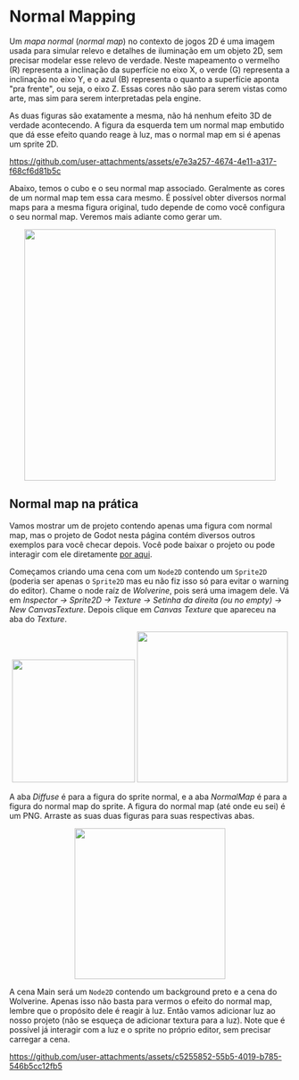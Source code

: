 # Normal Mapping

Um *mapa normal* (*normal map*) no contexto de jogos 2D é uma imagem usada para simular relevo e detalhes de iluminação em um objeto 2D, sem precisar modelar esse relevo de verdade. Neste mapeamento o vermelho (R) representa a inclinação da superfície no eixo X, o verde (G) representa a inclinação no eixo Y, e o azul (B) representa o quanto a superfície aponta "pra frente", ou seja, o eixo Z. Essas cores não são para serem vistas como arte, mas sim para serem interpretadas pela engine.

As duas figuras são exatamente a mesma, não há nenhum efeito 3D de verdade acontecendo. A figura da esquerda tem um normal map embutido que dá esse efeito quando reage à luz, mas o normal map em si é apenas um sprite 2D.

https://github.com/user-attachments/assets/e7e3a257-4674-4e11-a317-f68cf6d81b5c

Abaixo, temos o cubo e o seu normal map associado. Geralmente as cores de um normal map tem essa cara mesmo. É possível obter diversos normal maps para a mesma figura original, tudo depende de como você configura o seu normal map. Veremos mais adiante como gerar um.

<p align="center">
   <img src="https://github.com/user-attachments/assets/98c99254-57d5-4512-a691-7344144f7399" width="450">
</p>

## Normal map na prática

Vamos mostrar um de projeto contendo apenas uma figura com normal map, mas o projeto de Godot nesta página contém diversos outros exemplos para você checar depois. Você pode baixar o projeto ou pode interagir com ele diretamente [por aqui]().

Começamos criando uma cena com um `Node2D` contendo um `Sprite2D` (poderia ser apenas o `Sprite2D` mas eu não fiz isso só para evitar o warning do editor). Chame o node raíz de *Wolverine*, pois será uma imagem dele. Vá em *Inspector → Sprite2D → Texture → Setinha da direita (ou no empty) → New CanvasTexture*. Depois clique em *Canvas Texture* que apareceu na aba do *Texture*. 

<p align="center">
   <img src="https://github.com/user-attachments/assets/5911c959-a305-49c0-93ea-677ee18a9212" width="220">
   <img src="https://github.com/user-attachments/assets/b3bed145-6252-4128-9ce8-09054affcf03" width="270">
</p>

A aba *Diffuse* é para a figura do sprite normal, e a aba *NormalMap* é para a figura do normal map do sprite. A figura do normal map (até onde eu sei) é um PNG. Arraste as suas duas figuras para suas respectivas abas.

<p align="center">
   <img src="https://github.com/user-attachments/assets/a4d0530a-6b8d-4ab9-b638-bd0146bc5200" width="270">
</p>

A cena Main será um `Node2D` contendo um background preto e a cena do Wolverine. Apenas isso não basta para vermos o efeito do normal map, lembre que o propósito dele é reagir à luz. Então vamos adicionar luz ao nosso projeto (não se esqueça de adicionar textura para a luz). Note que é possível já interagir com a luz e o sprite no próprio editor, sem precisar carregar a cena.

https://github.com/user-attachments/assets/c5255852-55b5-4019-b785-546b5cc12fb5

